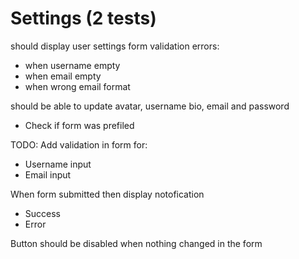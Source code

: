 # Settings (2 tests)
should display user settings form validation errors:
 - when username empty
 - when email empty
 - when wrong email format

should be able to update avatar, username bio, email and password
- Check if form was prefiled


TODO:
Add validation in form for:
- Username input
- Email input

When form submitted then display notofication
- Success
- Error

Button should be disabled when nothing changed in the form

